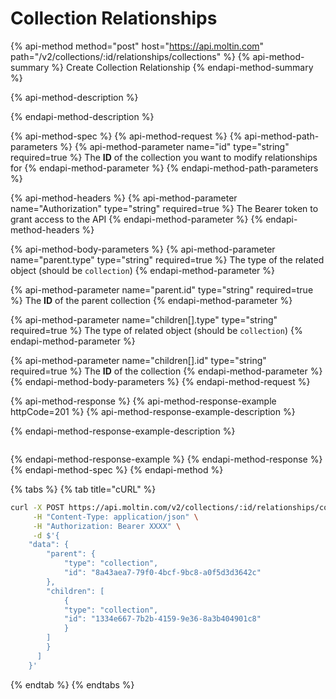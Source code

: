 # Collection Relationships

{% api-method method="post" host="https://api.moltin.com" path="/v2/collections/:id/relationships/collections" %}
{% api-method-summary %}
Create Collection Relationship
{% endapi-method-summary %}

{% api-method-description %}

{% endapi-method-description %}

{% api-method-spec %}
{% api-method-request %}
{% api-method-path-parameters %}
{% api-method-parameter name="id" type="string" required=true %}
The **ID** of the collection you want to modify relationships for
{% endapi-method-parameter %}
{% endapi-method-path-parameters %}

{% api-method-headers %}
{% api-method-parameter name="Authorization" type="string" required=true %}
The Bearer token to grant access to the API
{% endapi-method-parameter %}
{% endapi-method-headers %}

{% api-method-body-parameters %}
{% api-method-parameter name="parent.type" type="string" required=true %}
The type of the related object \(should be `collection`\)
{% endapi-method-parameter %}

{% api-method-parameter name="parent.id" type="string" required=true %}
The **ID** of the parent collection
{% endapi-method-parameter %}

{% api-method-parameter name="children\[\].type" type="string" required=true %}
The type of related object \(should be `collection`\)
{% endapi-method-parameter %}

{% api-method-parameter name="children\[\].id" type="string" required=true %}
The **ID** of the collection
{% endapi-method-parameter %}
{% endapi-method-body-parameters %}
{% endapi-method-request %}

{% api-method-response %}
{% api-method-response-example httpCode=201 %}
{% api-method-response-example-description %}

{% endapi-method-response-example-description %}

```javascript

```
{% endapi-method-response-example %}
{% endapi-method-response %}
{% endapi-method-spec %}
{% endapi-method %}

{% tabs %}
{% tab title="cURL" %}
```bash
curl -X POST https://api.moltin.com/v2/collections/:id/relationships/collections \
     -H "Content-Type: application/json" \
     -H "Authorization: Bearer XXXX" \
     -d $'{
    "data": {
        "parent": {
            "type": "collection",
            "id": "8a43aea7-79f0-4bcf-9bc8-a0f5d3d3642c"
        },
        "children": [
            {
            "type": "collection",
            "id": "1334e667-7b2b-4159-9e36-8a3b404901c8"
            }
        ]
        }
      ]
    }'
```
{% endtab %}
{% endtabs %}

